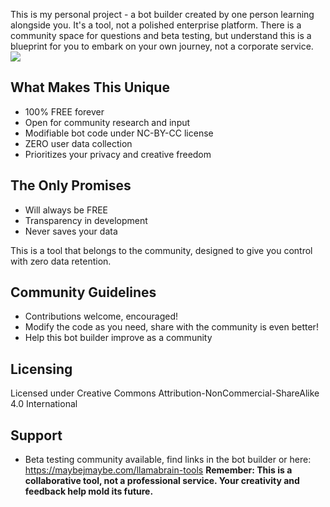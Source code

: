 This is my personal project - a bot builder created by one person learning alongside you. 
It's a tool, not a polished enterprise platform. There is a community space for questions and beta testing, but understand this is a blueprint for you to embark on your own journey, not a corporate service.
<img src="https://raw.githubusercontent.com/mjladiosa/builder/refs/heads/main/assets/openingandclosingcredits/botbuilderopeningscene.jpg"></img>

## __What Makes This Unique__ 

* 100% FREE forever
* Open for community research and input
* Modifiable bot code under NC-BY-CC license
* ZERO user data collection
* Prioritizes your privacy and creative freedom

## The Only Promises

* Will always be FREE
* Transparency in development
* Never saves your data

This is a tool that belongs to the community, designed to give you control with zero data retention.

## Community Guidelines

* Contributions welcome, encouraged! 
* Modify the code as you need, share with the community is even better!
* Help this bot builder improve as  a community

## Licensing
Licensed under Creative Commons Attribution-NonCommercial-ShareAlike 4.0 International

## Support

* Beta testing community available, find links in the bot builder or here: https://maybejmaybe.com/llamabrain-tools
**Remember: This is a collaborative tool, not a professional service. Your creativity and feedback help mold its future.**
